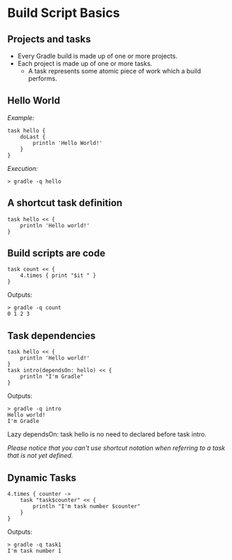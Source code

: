 # Build Script Basics

## Projects and tasks

- Every Gradle build is made up of one or more projects.
- Each project is made up of one or more tasks.
  - A task represents some atomic piece of work which a build performs.

## Hello World
*Example:*

```
task hello {
    doLast {
        println 'Hello World!'
    }
}
```

*Execution:*
```
> gradle -q hello
```

## A shortcut task definition

```
task hello << {
    println 'Hello world!'
}
```

## Build scripts are code

```
task count << {
    4.times { print "$it " }
}
```

Outputs:

```
> gradle -q count
0 1 2 3
```

## Task dependencies

```
task hello << {
    println 'Hello world!'
}
task intro(dependsOn: hello) << {
    println "I'm Gradle"
}
```

Outputs:
```
> gradle -q intro
Hello world!
I'm Gradle
```

Lazy dependsOn: task hello is no need to declared before task intro.

*Please notice that you can't use shortcut notation when referring to a task that is not yet defined.*

## Dynamic Tasks

```
4.times { counter ->
    task "task$counter" << {
        println "I'm task number $counter"
    }
}
```

Outputs:
```
> gradle -q task1
I'm task number 1
```